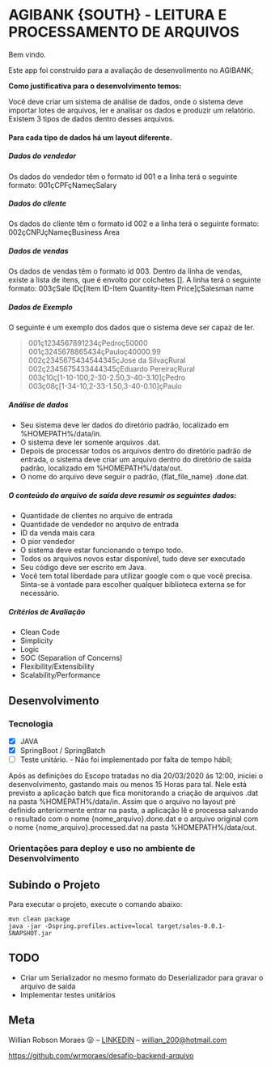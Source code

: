 # AGIBANK {SOUTH} - LEITURA E PROCESSAMENTO DE ARQUIVOS

Bem vindo.

Este app foi construído para a avaliação de desenvolimento no AGIBANK;

**Como justificativa para o desenvolvimento temos:**

Você deve criar um sistema de análise de dados, onde o sistema deve importar lotes de arquivos, ler e analisar os dados e produzir um relatório. Existem 3 tipos de dados dentro desses arquivos. 
#### Para cada tipo de dados há um layout diferente.
##### Dados do vendedor
 Os dados do vendedor têm o formato id 001 e a linha terá o seguinte formato: 001çCPFçNameçSalary

##### Dados do cliente
  Os dados do cliente têm o formato id 002 e a linha terá o seguinte formato: 002çCNPJçNameçBusiness Area

##### Dados de vendas
  Os dados de vendas têm o formato id 003. Dentro da linha de vendas, existe a lista de itens, que é envolto por colchetes []. A linha terá o seguinte formato: 003çSale IDç[Item ID-Item Quantity-Item Price]çSalesman name

##### Dados de Exemplo
O seguinte é um exemplo dos dados que o sistema deve ser capaz de ler.  
> 001ç1234567891234çPedroç50000   
> 001ç3245678865434çPauloç40000.99   
> 002ç2345675434544345çJose da SilvaçRural   
> 002ç2345675433444345çEduardo PereiraçRural   
> 003ç10ç[1-10-100,2-30-2.50,3-40-3.10]çPedro   
> 003ç08ç[1-34-10,2-33-1.50,3-40-0.10]çPaulo  

##### Análise de dados
- Seu sistema deve ler dados do diretório padrão, localizado em %HOMEPATH%/data/in.
- O sistema deve ler somente arquivos .dat.
- Depois de processar todos os arquivos dentro do diretório padrão de entrada, o sistema deve criar um arquivo dentro do diretório de saída padrão, localizado em %HOMEPATH%/data/out.
- O nome do arquivo deve seguir o padrão, {flat_file_name} .done.dat.

##### O conteúdo do arquivo de saída deve resumir os seguintes dados:
- Quantidade de clientes no arquivo de entrada
- Quantidade de vendedor no arquivo de entrada
- ID da venda mais cara
- O pior vendedor
- O sistema deve estar funcionando o tempo todo.
- Todos os arquivos novos estar disponível, tudo deve ser executado
- Seu código deve ser escrito em Java.
- Você tem total liberdade para utilizar google com o que você precisa. Sinta-se à vontade para escolher qualquer biblioteca externa se for necessário. 

##### Critérios de Avaliação
- Clean Code
- Simplicity
- Logic
- SOC (Separation of Concerns)
- Flexibility/Extensibility
- Scalability/Performance

## Desenvolvimento

### Tecnologia

- [X] JAVA
- [X] SpringBoot / SpringBatch
- [ ] Teste unitário. - Não foi implementado por falta de tempo hábil;

Após as definições do Escopo tratadas no dia 20/03/2020 ás 12:00, iniciei o desenvolvimento, gastando mais ou menos 15 Horas para tal. Nele está previsto a aplicação batch que fica monitorando a criação de arquivos .dat na pasta %HOMEPATH%/data/in. Assim que o arquivo no layout pré definido anteriormente entrar na pasta, a aplicação lê e processa salvando o resultado com o nome {nome_arquivo}.done.dat e o arquivo original com o nome {nome_arquivo}.processed.dat na pasta %HOMEPATH%/data/out.
  
### Orientações para deploy e uso no ambiente de Desenvolvimento

## Subindo o Projeto

Para executar o projeto, execute o comando abaixo:

````
mvn clean package
java -jar -Dspring.profiles.active=local target/sales-0.0.1-SNAPSHOT.jar
````

## TODO
* Criar um Serializador no mesmo formato do Deserializador para gravar o arquivo de saida
* Implementar testes unitários

## Meta
Willian Robson Moraes 😜 – [LINKEDIN](https://www.linkedin.com/in/willmoraes) – <willian_200@hotmail.com>

https://github.com/wrmoraes/desafio-backend-arquivo